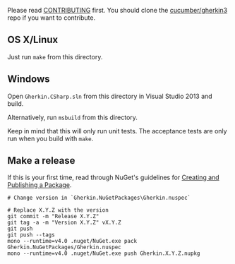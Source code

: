 Please read [CONTRIBUTING](https://github.com/cucumber/gherkin3/blob/master/CONTRIBUTING.md) first.
You should clone the [cucumber/gherkin3](https://github.com/cucumber/gherkin3) repo if you want
to contribute.

## OS X/Linux

Just run `make` from this directory.

## Windows

Open `Gherkin.CSharp.sln` from this directory in Visual Studio 2013 and build.

Alternatively, run `msbuild` from this directory.

Keep in mind that this will only run unit tests. The acceptance tests are only
run when you build with `make`.

## Make a release

If this is your first time, read through NuGet's guidelines for
[Creating and Publishing a Package](https://docs.nuget.org/create/creating-and-publishing-a-package).

    # Change version in `Gherkin.NuGetPackages\Gherkin.nuspec`

    # Replace X.Y.Z with the version
    git commit -m "Release X.Y.Z"
    git tag -a -m "Version X.Y.Z" vX.Y.Z
    git push
    git push --tags
    mono --runtime=v4.0 .nuget/NuGet.exe pack Gherkin.NuGetPackages/Gherkin.nuspec
    mono --runtime=v4.0 .nuget/NuGet.exe push Gherkin.X.Y.Z.nupkg
